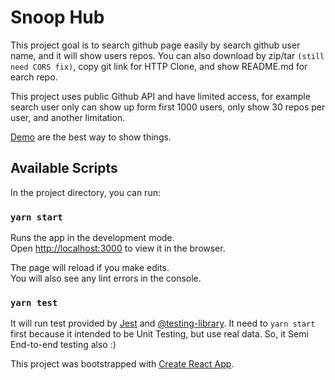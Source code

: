 # Snoop Hub

This project goal is to search github page easily by search github user name, and it will show users repos. You can also download by zip/tar `(still need CORS fix)`, copy git link for HTTP Clone, and show README.md for earch repo.

This project uses public Github API and have limited access, for example search user only can show up form first 1000 users, only show 30 repos per user, and another limitation.

[Demo](https://githubbox.com/ardaplun/snoop-hub) are the best way to show things.

## Available Scripts

In the project directory, you can run:

### `yarn start`

Runs the app in the development mode.<br />
Open [http://localhost:3000](http://localhost:3000) to view it in the browser.

The page will reload if you make edits.<br />
You will also see any lint errors in the console.

### `yarn test`

It will run test provided by [Jest](https://jestjs.io/) and [@testing-library](https://testing-library.com/). It need to `yarn start` first because it intended to be Unit Testing, but use real data. So, it Semi End-to-end testing also :)

This project was bootstrapped with [Create React App](https://github.com/facebook/create-react-app).
